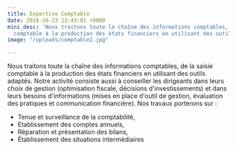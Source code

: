 ```yaml
---
title: Expertise Comptable
date: 2018-10-23 13:43:01 +0000
mini_desc: 'Nous traitons toute la chaîne des informations comptables, de la saisie
  comptable à la production des états financiers en utilisant des outils adaptés. '
image: "/uploads/comptable2.jpg"

---
```

Nous traitons toute la chaîne des informations comptables, de la saisie comptable à la production des états financiers en utilisant des outils adaptés. Notre activité consiste aussi à conseiller les dirigeants dans leurs choix de gestion (optimisation fiscale, décisions d'investissements) et dans leurs besoins d'informations (mises en place d'outil de gestion, évaluation des pratiques et communication financière). Nos travaux porterons sur :

* Tenue et surveillance de la comptabilité,
* Etablissement des comptes annuels,
* Réparation et présentation des bilans,
* Établissement des situations intermédiaires